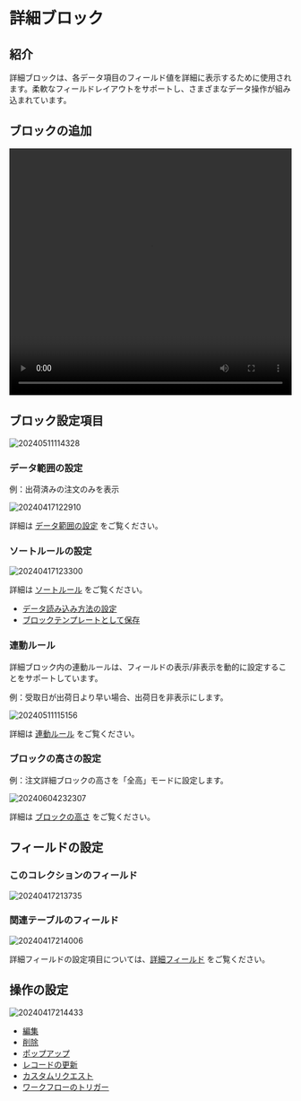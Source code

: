 # 詳細ブロック

## 紹介

詳細ブロックは、各データ項目のフィールド値を詳細に表示するために使用されます。柔軟なフィールドレイアウトをサポートし、さまざまなデータ操作が組み込まれています。

## ブロックの追加

<video width="100%" height="440" controls>
      <source src="https://static-docs.nocobase.com/20240417122622.mp4" type="video/mp4">
</video>

## ブロック設定項目

![20240511114328](https://static-docs.nocobase.com/20240511114328.png)

### データ範囲の設定

例：出荷済みの注文のみを表示

![20240417122910](https://static-docs.nocobase.com/20240417122910.png)

詳細は [データ範囲の設定](/handbook/ui/blocks/block-settings/data-scope) をご覧ください。

### ソートルールの設定

![20240417123300](https://static-docs.nocobase.com/20240417123300.png)

詳細は [ソートルール](/handbook/ui/blocks/block-settings/sorting-rule) をご覧ください。

- [データ読み込み方法の設定](/handbook/ui/blocks/block-settings/loading-mode)
- [ブロックテンプレートとして保存](/handbook/block-template)

### 連動ルール

詳細ブロック内の連動ルールは、フィールドの表示/非表示を動的に設定することをサポートしています。

例：受取日が出荷日より早い場合、出荷日を非表示にします。

![20240511115156](https://static-docs.nocobase.com/20240511115156.png)

詳細は [連動ルール](/handbook/ui/blocks/block-settings/linkage-rule) をご覧ください。

### ブロックの高さの設定

例：注文詳細ブロックの高さを「全高」モードに設定します。

![20240604232307](https://static-docs.nocobase.com/20240604232307.gif)

詳細は [ブロックの高さ](/handbook/ui/blocks/block-settings/block-height) をご覧ください。

## フィールドの設定

### このコレクションのフィールド

![20240417213735](https://static-docs.nocobase.com/20240417213735.png)

### 関連テーブルのフィールド

![20240417214006](https://static-docs.nocobase.com/20240417214006.png)

詳細フィールドの設定項目については、[詳細フィールド](/handbook/ui/fields/generic/detail-form-item) をご覧ください。

## 操作の設定

![20240417214433](https://static-docs.nocobase.com/20240417214433.png)

- [編集](/handbook/ui/actions/types/edit)
- [削除](/handbook/ui/actions/types/delete)
- [ポップアップ](/handbook/ui/actions/types/pop-up)
- [レコードの更新](/handbook/ui/actions/types/update-record)
- [カスタムリクエスト](/handbook/action-custom-request)
- [ワークフローのトリガー](/handbook/workflow/manual/triggers/custom-action)

